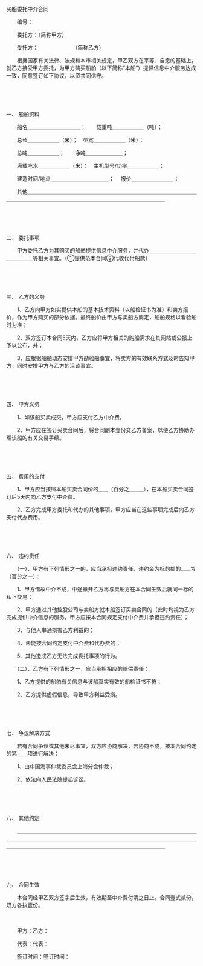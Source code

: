 



买船委托中介合同



 

　　编号：

　　委托方：（简称甲方）

　　受托方：　　　　　　　（简称乙方）　　

　　根据国家有关法律、法规和本市相关规定，甲乙双方在平等、自愿的基础上，就乙方接受甲方委托，为甲方购买船舶（以下简称“本船”）提供信息中介服务达成一致，同意签订如下协议，以资共同信守。

　　

　　

一、
船舶资料

　　船名＿＿＿＿＿＿＿＿＿＿；　　载重吨＿＿＿＿＿＿（吨）；

　　总长＿＿＿＿＿＿（米）；　型宽＿＿＿＿＿＿（米）；

　　总吨＿＿＿＿＿＿；　　净吨＿＿＿＿＿＿＿；

　　满载吃水＿＿＿＿＿＿（米）；　主机型号/功率＿＿＿＿＿＿；

　　建造时间/地点＿＿＿＿＿＿＿＿＿＿＿；　 报价＿＿＿＿＿＿＿＿；

　　其他＿＿＿＿＿＿＿＿＿＿＿＿＿＿＿＿＿＿＿＿＿＿＿＿＿＿＿＿＿＿＿＿＿＿＿＿＿＿＿＿＿＿＿＿＿＿＿＿＿＿＿＿＿＿＿＿＿＿＿＿＿＿

　　

　　

二、
委托事项

　　甲方委托乙方为其购买的船舶提供信息中介服务，并代办＿＿＿＿＿＿＿＿＿＿＿＿＿＿等相关事宜。（①提供范本合同②代收代付船款）

　　

　　

三、
乙方的义务

　　1、乙方向甲方如实提供本船的基本技术资料（以船检证书为准）和卖方报价，作为甲方购买的部分依据。最终船价由甲方与卖船方商定，船舶规格以看验船时为准；

　　2、双方签订本合同5天内，乙方应将甲方相关的购船需求在其网站或公报上予以公布，并；

　　3、应根据船舶动态安排甲方勘验船事宜，将卖方的有效联系方式及时告知甲方，同时安排甲方与乙方的洽谈事宜。

　　

　　

四、
甲方义务

　　1、如该船买卖成交，甲方应支付乙方中介费。

　　2、甲方应在签订买卖合同后，将合同副本壹份交乙方备案，以便乙方协助办理该船的有关交易手续。

　　

　　

五、
费用的支付

　　1、甲方应当按照本船买卖合同价的____（百分之______），在本船买卖合同签订后5天内向乙方支付中介费。

　　2、乙方完成甲方委托和代办的其他事项，甲方应当在这些事项完成后向乙方支付代办费用。

　　

　　

六、
违约责任

　　（一）、甲方有下列情形之一的，应当承担违约责任，违约金为标的额的____%（百分之一）：

　　1、甲方借故中介不成，中途撇开乙方再与卖船方在本合同生效后就同一标的私下交易；

　　2、甲方通过其他控股公司与卖船方就本船签订买卖合同的（此时均视为乙方完成提供中介信息的服务，甲方应按本合同规定支付中介费并承担违约责任）；

　　3、与他人串通损害乙方利益的；

　　4、未能按合同约定支付中介费和代办费的；

　　5、其他造成乙方无法完成委托事项的行为。

　　（二）、乙方有下列情形之一，应当承担相应的赔偿责任：

　　1、乙方提供的船舶有关信息与该船真实有效的船检证书不符；

　　2、乙方提供虚假信息，导致甲方利益受损。

　　

　　

七、
争议解决方式

　　若有合同争议或其他未尽事宜，双方应协商解决，若协商不成，按本合同约定的第＿＿项进行解决：

　　1、由中国海事仲裁委员会上海分会仲裁；

　　2、依法向人民法院提起诉讼。

　　

　　

八、
其他约定

　　＿＿＿＿＿＿＿＿＿＿＿＿＿＿＿＿＿＿＿＿＿＿＿＿＿＿＿＿＿＿＿＿＿＿＿＿＿＿＿＿＿＿＿＿＿＿＿＿＿＿＿＿＿＿＿＿＿＿＿＿＿＿＿＿＿＿＿＿＿＿＿＿＿＿＿＿＿＿＿＿＿＿＿＿＿＿＿＿＿＿＿＿＿＿＿＿＿＿＿＿

　　

　　

九、
合同生效

　　本合同经甲乙双方签字后生效，有效期至中介费付清之日止。合同壹式贰份，双方各执壹份。

　　

　　甲方：乙方：

　　代表：代表：

　　签订时间：签订时间：